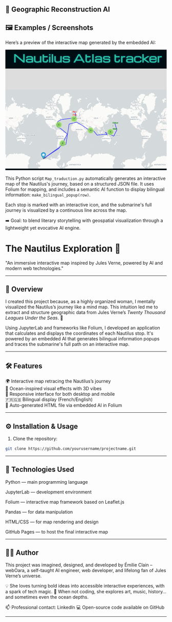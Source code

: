 ## 🧭 Geographic Reconstruction AI

## 🖼️ Examples / Screenshots

Here’s a preview of the interactive map generated by the embedded AI:

![Interactive Nautilus Map](img/Ztracker.png)

This Python script `Map_traduction.py` automatically generates an interactive map of the Nautilus's journey, based on a structured JSON file. It uses Folium for mapping, and includes a semantic AI function to display bilingual information: `make_bilingual_popup(row)`.

Each stop is marked with an interactive icon, and the submarine's full journey is visualized by a continuous line across the map.

➡️ Goal: to blend literary storytelling with geospatial visualization through a lightweight yet evocative AI engine.

# The Nautilus Exploration 🦑

"An immersive interactive map inspired by Jules Verne, powered by AI and modern web technologies."

---

## 🚀 Overview

I created this project because, as a highly organized woman, I mentally visualized the Nautilus’s journey like a mind map. This intuition led me to extract and structure geographic data from Jules Verne’s _Twenty Thousand Leagues Under the Seas_. 🦑

Using JupyterLab and frameworks like Folium, I developed an application that calculates and displays the coordinates of each Nautilus stop. It's powered by an embedded AI that generates bilingual information popups and traces the submarine's full path on an interactive map.

---

## 🛠️ Features

🌍 Interactive map retracing the Nautilus’s journey  
🌊 Ocean-inspired visual effects with 3D vibes  
📱 Responsive interface for both desktop and mobile  
🇫🇷🇬🇧 Bilingual display (French/English)  
🧠 Auto-generated HTML file via embedded AI in Folium

---

## ⚙️ Installation & Usage

1. Clone the repository:

```bash
git clone https://github.com/yourusername/projectname.git
```

---

## 🧰 Technologies Used

Python — main programming language

JupyterLab — development environment

Folium — interactive map framework based on Leaflet.js

Pandas — for data manipulation

HTML/CSS — for map rendering and design

GitHub Pages — to host the final interactive map

---

## 👩‍💻 Author

This project was imagined, designed, and developed by Émilie Clain – webOara, a self-taught AI engineer, web developer, and lifelong fan of Jules Verne’s universe.

💡 She loves turning bold ideas into accessible interactive experiences, with a spark of tech magic.
🎨 When not coding, she explores art, music, history… and sometimes even the ocean depths.

📫 Professional contact: LinkedIn
💻 Open-source code available on GitHub

---

